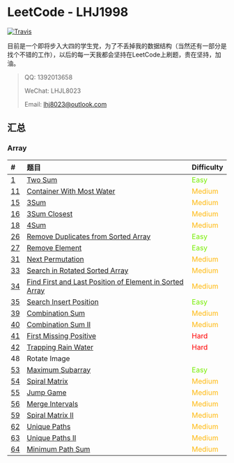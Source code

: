 # LeetCode - LHJ1998

[![Travis](https://img.shields.io/badge/language-Java-green.svg)](https://developer.apple.com/.md)

目前是一个即将步入大四的学生党，为了不丢掉我的数据结构（当然还有一部分是找个不错的工作），以后的每一天我都会坚持在LeetCode上刷题，贵在坚持，加油。

> QQ: 1392013658
>
> WeChat: LHJL8023
>
> Email: lhj8023@outlook.com

## 汇总

### Array

| #                               | 题目                                                         | Difficulty                                 |
| :------------------------------ | :----------------------------------------------------------- | ------------------------------------------ |
| [1](note/Array/001/README.md)   | [Two Sum](note/Array/0001/README.md)                         | <span style='color: #76EE00;'>Easy</span>  |
| [11](note/Array/011/README.md)  | [Container With Most Water](note/Array/0011/README.md)       | <span style='color:#FFB90F;'>Medium</span> |
| [15](note/Array/0015/README.md) | [3Sum](note/Array/0015/README.md)                            | <span style='color:#FFB90F;'>Medium</span> |
| [16](note/Array/0016/README.md) | [3Sum Closest](note/Array/0016/README.md)                    | <span style='color:#FFB90F;'>Medium</span> |
| [18](note/Array/0018/README.md) | [4Sum](note/Array/0018/README.md)                            | <span style='color:#FFB90F;'>Medium</span> |
| [26](note/Array/0026/README.md) | [Remove Duplicates from Sorted Array](note/Array/0026/README.md) | <span style='color: #76EE00;'>Easy</span>  |
| [27](note/Array/0027/README.md) | [Remove Element](note/Array/0027/README.md)                  | <span style='color: #76EE00;'>Easy</span>  |
| [31](note/Array/0031/README.md) | [Next Permutation](note/Array/0031/README.md)                | <span style='color:#FFB90F;'>Medium</span> |
| [33](note/Array/0033/README.md) | [Search in Rotated Sorted Array](note/Array/0033/README.md)  | <span style='color:#FFB90F;'>Medium</span> |
| [34](note/Array/0034/README.md) | [Find First and Last Position of Element in Sorted Array](note/Array/0034/README.md) | <span style='color:#FFB90F;'>Medium</span> |
| [35](note/Array/0035/README.md) | [Search Insert Position](note/Array/0035/README.md)          | <span style='color: #76EE00;'>Easy</span>  |
| [39](note/Array/0039/README.md) | [Combination Sum](note/Array/0039/README.md)                 | <span style='color:#FFB90F;'>Medium</span> |
| [40](note/Array/0040/README.md) | [Combination Sum II](note/Array/0040/README.md)              | <span style='color:#FFB90F;'>Medium</span> |
| [41](note/Array/0041/README.md) | [First Missing Positive](note/Array/0041/README.md)          | <span style='color:#FF0000;'>Hard</span>   |
| [42](note/Array/0042/README.md) | [Trapping Rain Water](note/Array/0042/README.md)             | <span style='color:#FF0000;'>Hard</span>   |
| 48                              | Rotate Image                                                 |                                            |
| [53](note/Array/0053/README.md) | [Maximum Subarray](note/Array/0053/README.md)                | <span style='color: #76EE00;'>Easy</span>  |
| [54](note/Array/0054/README.md) | [Spiral Matrix](note/Array/0054/README.md)                   | <span style='color:#FFB90F;'>Medium</span> |
| [55](note/Array/0055/README.md) | [Jump Game](note/Array/0055/README.md)                       | <span style='color:#FFB90F;'>Medium</span> |
| [56](note/Array/0056/README.md) | [Merge Intervals](note/Array/0056/README.md)                 | <span style='color:#FFB90F;'>Medium</span> |
| [59](note/Array/0059/README.md) | [Spiral Matrix II](note/Array/0059/README.md)                | <span style='color:#FFB90F;'>Medium</span> |
| [62](note/Array/0062/README.md) | [Unique Paths](note/Array/0062/README.md)                    | <span style='color:#FFB90F;'>Medium</span> |
| [63](note/Array/0063/README.md) | [Unique Paths II](note/Array/0063/README.md)                 | <span style='color:#FFB90F;'>Medium</span> |
| [64](note/Array/0064/README.md) | [Minimum Path Sum](note/Array/0064/README.md)                | <span style='color:#FFB90F;'>Medium</span> |



